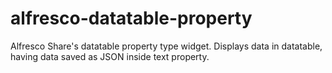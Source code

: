 alfresco-datatable-property
===========================

Alfresco Share's datatable property type widget. Displays data in datatable, having data saved as JSON inside text property.